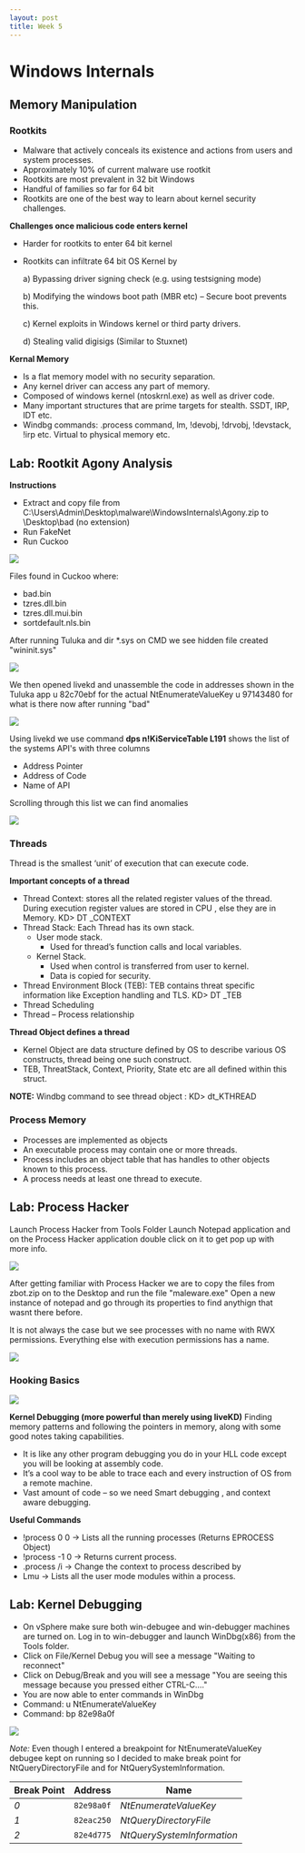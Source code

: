 ```yaml
---
layout: post
title: Week 5
---
```

# Windows Internals
## Memory Manipulation 
### Rootkits 
- Malware that actively conceals its existence and actions from users and system processes.
- Approximately 10% of current malware use rootkit
- Rootkits are most prevalent in 32 bit Windows
- Handful of families so far for 64 bit
- Rootkits are one of the best way to learn about kernel security challenges.

**Challenges once malicious code enters kernel**
- Harder for rootkits to enter 64 bit kernel
- Rootkits can infiltrate 64 bit OS Kernel by

  a) Bypassing driver signing check (e.g. using testsigning mode)
  
  b) Modifying the windows boot path (MBR etc) – Secure boot prevents this.
  
  c) Kernel exploits in Windows kernel  or third party drivers.
  
  d) Stealing valid digisigs (Similar to Stuxnet)

**Kernal Memory**
- Is a flat memory model with no security separation. 
- Any kernel driver can access any part of memory. 
- Composed of windows kernel (ntoskrnl.exe) as well as driver code. 
- Many important structures that are prime targets for stealth. SSDT, IRP, IDT etc. 
- Windbg commands: .process command, lm, !devobj, !drvobj, !devstack, !irp etc. Virtual to physical memory etc.

## Lab: Rootkit Agony Analysis
**Instructions** 
- Extract and copy file from C:\Users\Admin\Desktop\malware\WindowsInternals\Agony.zip  to \Desktop\bad (no extension)
- Run FakeNet
- Run Cuckoo

<img src= "https://raw.githubusercontent.com/viscovin/viscovin.github.io/master/images/agony1.JPG">

Files found in Cuckoo where:
- bad.bin
- tzres.dll.bin
- tzres.dll.mui.bin
- sortdefault.nls.bin

After running Tuluka and dir \*.sys on CMD we see hidden file created "wininit.sys"

<img src= "https://raw.githubusercontent.com/viscovin/viscovin.github.io/master/images/agony2.JPG">

We then opened livekd and unassemble the code in addresses shown in the Tuluka app
u 82c70ebf for the actual NtEnumerateValueKey 
u 97143480 for what is there now after running "bad"

<img src= "https://raw.githubusercontent.com/viscovin/viscovin.github.io/master/images/agony3.jpg">

Using livekd we use command **dps n!KiServiceTable L191** shows the list of the systems API's with three columns 
- Address Pointer
- Address of Code 
- Name of API

Scrolling through this list we can find anomalies 

<img src= "https://raw.githubusercontent.com/viscovin/viscovin.github.io/master/images/agony4.jpg">

### Threads
Thread is the smallest ‘unit’ of execution that can execute code.

**Important concepts of a thread**
- Thread Context: stores all the related register values of the thread. During execution register values are stored in CPU , else they are in Memory.  KD> DT _CONTEXT
- Thread Stack: Each Thread has its own stack.   
   * User mode stack. 
       - Used for thread’s function calls and local variables. 
   * Kernel Stack. 
      - Used when control is transferred from user to kernel. 
      - Data is copied for security.
- Thread Environment Block (TEB): TEB contains threat specific information like Exception handling and TLS. KD> DT _TEB
- Thread Scheduling
- Thread – Process relationship

**Thread Object defines a thread**
- Kernel Object are data structure defined by OS to describe various OS constructs, thread being one such construct.
- TEB, ThreatStack, Context, Priority, State etc are all defined within this struct.

**NOTE:** Windbg command to see thread object : KD> dt_KTHREAD

### Process Memory 
- Processes are implemented as objects
- An executable process may contain one or more threads.
- Process includes an object table that has handles to other objects known to this process. 
- A process needs at least one thread to execute.

## Lab: Process Hacker
Launch Process Hacker from Tools Folder 
Launch Notepad application and on the Process Hacker application double click on it to get pop up with more info. 

<img src= "https://raw.githubusercontent.com/viscovin/viscovin.github.io/master/images/Hacker1.jpg">

After getting familiar with Process Hacker we are to copy the files from zbot.zip on to the Desktop and run the file "maleware.exe"
Open a new instance of notepad and go through its properties to find anythign that wasnt there before. 

It is not always the case but we see processes with no name with RWX permissions. Everything else with execution permissions has a name.

<img src= "https://raw.githubusercontent.com/viscovin/viscovin.github.io/master/images/Hacker2.jpg">

### Hooking Basics 
<img src= "https://raw.githubusercontent.com/viscovin/viscovin.github.io/master/images/hook.jpg">

**Kernel Debugging (more powerful than merely using liveKD)**
Finding memory patterns and following the pointers in memory, along with some good notes taking capabilities. 
- It is like any other program debugging you do in your HLL code except you will be looking at assembly code.
- It’s a cool way to be able to trace each and every instruction of OS from a remote machine.
- Vast amount of code – so we need Smart debugging , and context aware debugging.

**Useful Commands**
- !process 0 0 -> Lists  all the running processes (Returns EPROCESS Object)
- !process -1 0 -> Returns current process.
- .process /i  <eprocess> -> Change the context to process described by <eprocess>
- Lmu -> Lists all the user mode modules within a process.

## Lab: Kernel Debugging
- On vSphere make sure both win-debugee and win-debugger machines are turned on. Log in to win-debugger and launch WinDbg(x86) from the Tools folder. 
- Click on File/Kernel Debug you will see a message "Waiting to reconnect" 
- Click on Debug/Break and you will see a message "You are seeing this message because you  pressed either CTRL-C...."
- You are now able to enter commands in WinDbg 
- Command: u NtEnumerateValueKey
- Command: bp 82e98a0f

<img src= "https://raw.githubusercontent.com/viscovin/viscovin.github.io/master/images/kd1.jpg">

*Note:* Even though I entered a breakpoint for NtEnumerateValueKey debugee kept on running so I decided to make break point for  NtQueryDirectoryFile and for NtQuerySystemInformation. 

**Break Point** | **Address** | **Name**
--- | --- | ---
*0* | `82e98a0f` | *NtEnumerateValueKey*
*1* | `82eac250` | *NtQueryDirectoryFile*
*2* | `82e4d775` | *NtQuerySystemInformation*


